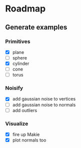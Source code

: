 # Roadmap

## Generate examples

### Primitives
- [x] plane
- [ ] sphere
- [x] cylinder
- [ ] cone
- [ ] torus

### Noisify
- [x] add gaussian noise to vertices
- [ ] add gaussian noise to normals
- [ ] add outliers

### Visualize
- [x] fire up Makie
- [x] plot normals too

